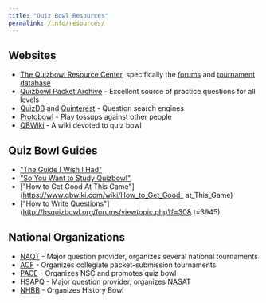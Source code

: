 ```yaml
---
title: "Quiz Bowl Resources"
permalink: /info/resources/
---
```


## Websites

* [The Quizbowl Resource Center](http://hsquizbowl.org/), specifically the
    [forums](http://www.hsquizbowl.org/forums/) and [tournament database](
    http://hsquizbowl.org/db/tournaments/)
* [Quizbowl Packet Archive](http://quizbowlpackets.com/) - Excellent source of
    practice questions for all levels
* [QuizDB](https://www.quizdb.org/) and [Quinterest](http://www.quinterest.org/
    ) - Question search engines
* [Protobowl](http://protobowl.com/) - Play tossups against other people
* [QBWiki](https://www.qbwiki.com/wiki/Main_Page) - A wiki devoted to quiz bowl

## Quiz Bowl Guides

* ["The Guide I Wish I Had"](/assets/the-guide-i-wish-i-had.pdf)
* ["So You Want to Study Quizbowl"](http://hsquizbowl.org/forums/viewtopic.php?f=30&t=14099)
* ["How to Get Good At This Game"](https://www.qbwiki.com/wiki/How_to_Get_Good_
    at_This_Game)
* ["How to Write Questions"](http://hsquizbowl.org/forums/viewtopic.php?f=30&
    t=3945)

## National Organizations

* [NAQT](https://www.naqt.com/) - Major question provider, organizes several
    national tournaments
* [ACF](https://acf-quizbowl.com/) - Organizes collegiate packet-submission
    tournaments
* [PACE](http://www.pace-nsc.org/) - Organizes NSC and promotes quiz bowl
* [HSAPQ](https://www.hsapq.com/) - Major question provider, organizes NASAT
* [NHBB](http://www.historybowl.com/) - Organizes History Bowl
